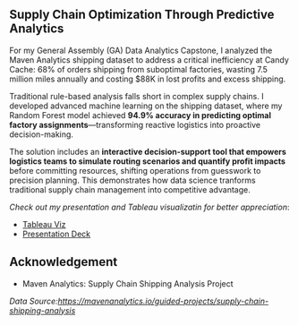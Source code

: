 ## **Supply Chain Optimization Through Predictive Analytics**
For my General Assembly (GA) Data Analytics Capstone, I analyzed the Maven Analytics shipping dataset to address a critical inefficiency at Candy Cache: 68% of orders shipping from suboptimal factories, wasting 7.5 million miles annually and costing $88K in lost profits and excess shipping.


Traditional rule-based analysis falls short in complex supply chains. I developed advanced machine learning on the shipping dataset, where my Random Forest model achieved **94.9% accuracy in predicting optimal factory assignments**—transforming reactive logistics into proactive decision-making.


The solution includes an **interactive decision-support tool that empowers logistics teams to simulate routing scenarios and quantify profit impacts** before committing resources, shifting operations from guesswork to precision planning. This demonstrates how data science tranforms traditional supply chain management into competitive advantage.

*Check out my presentation and Tableau visualizatin for better appreciation*: 

- [Tableau Viz](https://public.tableau.com/app/profile/debbie.go/viz/CandyCacheShippingDistributionAnalysis/Dashboard)
- [Presentation Deck](https://drive.google.com/file/d/1Hmqp_VaZxtaSKSSPu01Ck959HPTFbLhd/view?usp=sharing)

## **Acknowledgement**

- Maven Analytics: Supply Chain Shipping Analysis Project

*Data Source:https://mavenanalytics.io/guided-projects/supply-chain-shipping-analysis*
